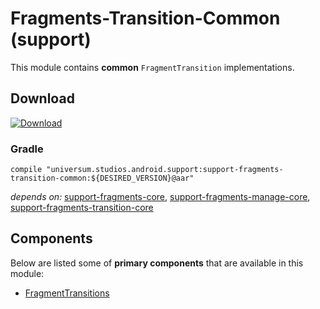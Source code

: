 Fragments-Transition-Common (support)
===============

This module contains **common** `FragmentTransition` implementations.

## Download ##
[![Download](https://api.bintray.com/packages/universum-studios/android/universum.studios.android.support%3Asupport-fragments/images/download.svg)](https://bintray.com/universum-studios/android/universum.studios.android.support%3Asupport-fragments/_latestVersion)

### Gradle ###

    compile "universum.studios.android.support:support-fragments-transition-common:${DESIRED_VERSION}@aar"

_depends on:_
[support-fragments-core](https://github.com/universum-studios/android_fragments/tree/support-master/library-core),
[support-fragments-manage-core](https://github.com/universum-studios/android_fragments/tree/support-master/library-manage-core),
[support-fragments-transition-core](https://github.com/universum-studios/android_fragments/tree/support-master/library-transition-core)

## Components ##

Below are listed some of **primary components** that are available in this module:

- [FragmentTransitions](https://github.com/universum-studios/android_fragments/tree/support-master/library-transition-common/src/main/java/universum/studios/android/fragment/transition/FragmentTransitions.java)
